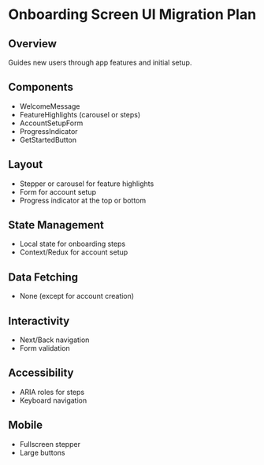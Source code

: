 # Onboarding Screen UI Migration Plan

## Overview

Guides new users through app features and initial setup.

## Components

- WelcomeMessage
- FeatureHighlights (carousel or steps)
- AccountSetupForm
- ProgressIndicator
- GetStartedButton

## Layout

- Stepper or carousel for feature highlights
- Form for account setup
- Progress indicator at the top or bottom

## State Management

- Local state for onboarding steps
- Context/Redux for account setup

## Data Fetching

- None (except for account creation)

## Interactivity

- Next/Back navigation
- Form validation

## Accessibility

- ARIA roles for steps
- Keyboard navigation

## Mobile

- Fullscreen stepper
- Large buttons
